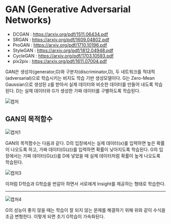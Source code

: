 # GAN (Generative Adversarial Networks)

- DCGAN : https://arxiv.org/pdf/1511.06434.pdf
- SRGAN : https://arxiv.org/pdf/1609.04802.pdf
- ProGAN : https://arxiv.org/pdf/1710.10196.pdf
- StyleGAN : https://arxiv.org/pdf/1812.04948.pdf
- CycleGAN : https://arxiv.org/pdf/1703.10593.pdf
- pix2pix : https://arxiv.org/pdf/1611.07004.pdf

GAN은 생성자(generator,G)와 구분자(discriminator,D), 두 네트워크를 적대적(adversarial)으로 학습시키는 비지도 학습 기반 생성모델이다. 
G는 Zero-Mean Gaussian으로 생성된 z를 받아서 실제 데이터와 비슷한 데이터를 만들어 내도록 학습된다. D는 실제 데이터와 G가 생성한 가짜 데이터를 구별하도록 학습된다.

![캡처](https://user-images.githubusercontent.com/74402562/103651687-563d7b00-4fa5-11eb-8c88-74006ae760fb.PNG)

GAN의 목적함수
----------
![캡처1](https://user-images.githubusercontent.com/74402562/103651694-58073e80-4fa5-11eb-9075-bb52dfce7f9d.PNG)

GAN의 목적함수는 다음과 같다. D의 입장에서는 실제 데이터(x)를 입력하면 높은 확률이 나오도록 하고, 가짜 데이터(G(z))를 입력하면
확률이 낮아지도록 학습된다. G의 입장에서는 가짜 데이터(G(z))를 D에 넣었을 때 실제 데이터처럼 확률이 높게 나오도록 학습된다.


![캡처3](https://user-images.githubusercontent.com/74402562/103651697-59d10200-4fa5-11eb-9e02-daff7826cb15.PNG)

이처럼 D학습과 G학습을 번갈아 하면서 서로에게 Insight를 제공하는 형태로 학습한다.

--------------

![캡처4](https://user-images.githubusercontent.com/74402562/103651704-5b022f00-4fa5-11eb-9e66-91a71cf1060a.PNG)

G의 성능이 좋지 않을 때는 학습이 잘 되지 않는 문제를 해결하기 위해 위와 같이 수식을 조금 변형한다. 이렇게 되면 초기 G학습이 가속화된다.
